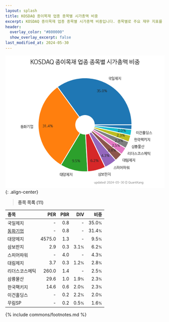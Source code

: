 ```yaml
---
layout: splash
title: KOSDAQ 종이목재 업종 종목별 시가총액 비중
excerpt: KOSDAQ 종이목재 업종 종목별 시가총액 비중입니다. 종목별로 주요 재무 지표를 함께 표시합니다.
header:
  overlay_color: "#800000"
  show_overlay_excerpt: false
last_modified_at: 2024-05-30
---
```



![KOSDAQ 종이목재 업종 종목별 시가총액 비중](/stats/sector/images/kosdaq_업종_종이목재_종목.png){: .align-center}


> **종목 목록 (11)**<a id="list"></a>

| **종목** | **PER** | **PBR** | **DIV** | **비중** |
| :------- | ------: | ------: | ------: | -------: |
| 국일제지 | - | 0.8 | - | 35.0<small>%</small> |
| [동화기업](/025900/) | - | 0.8 | - | 31.4<small>%</small> |
| 대양제지 | 4575.0 | 1.3 | - | 9.5<small>%</small> |
| 삼보판지 | 2.9 | 0.3 | 3.1<small>%</small> | 6.2<small>%</small> |
| 스피어파워 | - | 4.0 | - | 4.3<small>%</small> |
| 대림제지 | 3.7 | 0.3 | 1.2<small>%</small> | 2.8<small>%</small> |
| 리더스코스메틱 | 260.0 | 1.4 | - | 2.5<small>%</small> |
| 삼륭물산 | 29.6 | 1.0 | 1.9<small>%</small> | 2.3<small>%</small> |
| 한국팩키지 | 14.6 | 0.6 | 2.0<small>%</small> | 2.3<small>%</small> |
| 이건홀딩스 | - | 0.2 | 2.2<small>%</small> | 2.0<small>%</small> |
| 무림SP | - | 0.2 | 0.5<small>%</small> | 1.6<small>%</small> |

{% include commons/footnotes.md %}